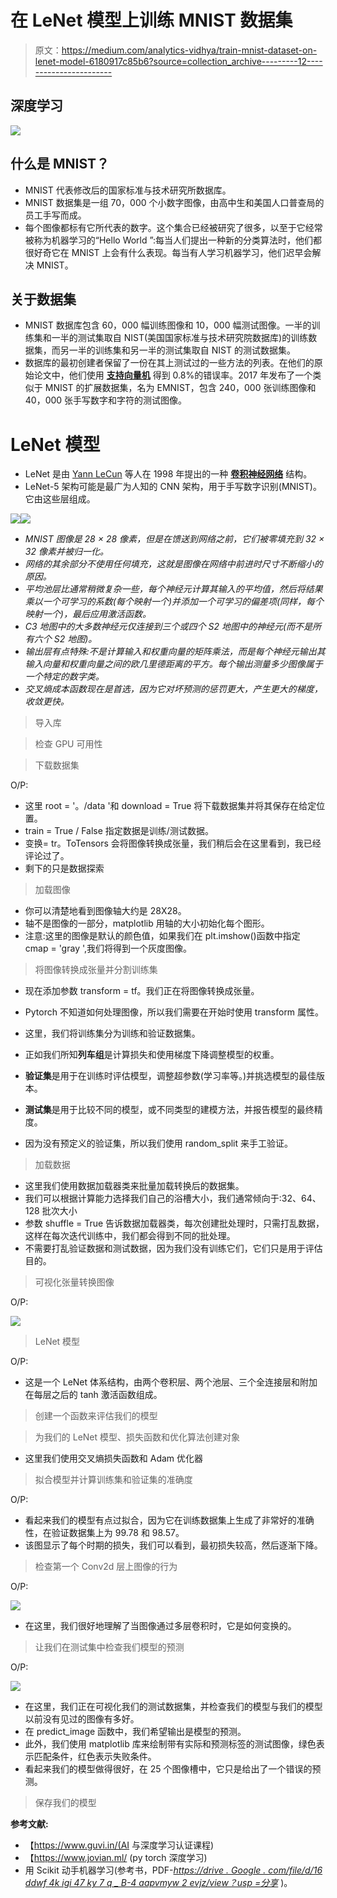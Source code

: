 # 在 LeNet 模型上训练 MNIST 数据集

> 原文：<https://medium.com/analytics-vidhya/train-mnist-dataset-on-lenet-model-6180917c85b6?source=collection_archive---------12----------------------->

## 深度学习

![](img/9b1894c783f08855653f1d1208570152.png)

## 什么是 MNIST？

*   MNIST 代表修改后的国家标准与技术研究所数据库。
*   MNIST 数据集是一组 70，000 个小数字图像，由高中生和美国人口普查局的员工手写而成。
*   每个图像都标有它所代表的数字。这个集合已经被研究了很多，以至于它经常被称为机器学习的“Hello World ”:每当人们提出一种新的分类算法时，他们都很好奇它在 MNIST 上会有什么表现。每当有人学习机器学习，他们迟早会解决 MNIST。

## 关于数据集

*   MNIST 数据库包含 60，000 幅训练图像和 10，000 幅测试图像。一半的训练集和一半的测试集取自 NIST(美国国家标准与技术研究院数据库)的训练数据集，而另一半的训练集和另一半的测试集取自 NIST 的测试数据集。
*   数据库的最初创建者保留了一份在其上测试过的一些方法的列表。在他们的原始论文中，他们使用 [**支持向量机**](https://en.wikipedia.org/wiki/Support-vector_machine) 得到 0.8%的错误率。2017 年发布了一个类似于 MNIST 的扩展数据集，名为 EMNIST，包含 240，000 张训练图像和 40，000 张手写数字和字符的测试图像。

# LeNet 模型

*   LeNet 是由 [Yann LeCun](https://en.wikipedia.org/wiki/Yann_LeCun) 等人在 1998 年提出的一种 [**卷积神经网络**](https://en.wikipedia.org/wiki/Convolutional_neural_network) 结构。
*   LeNet-5 架构可能是最广为人知的 CNN 架构，用于手写数字识别(MNIST)。它由这些层组成。

![](img/1d4ce327e92d56b1774e761ecaca8a23.png)![](img/19eadc13473788d75a0b85588a26884a.png)

*   *MNIST 图像是 28 × 28 像素，但是在馈送到网络之前，它们被零填充到 32 × 32 像素并被归一化。*
*   *网络的其余部分不使用任何填充，这就是图像在网络中前进时尺寸不断缩小的原因。*
*   *平均池层比通常稍微复杂一些，每个神经元计算其输入的平均值，然后将结果乘以一个可学习的系数(每个映射一个)并添加一个可学习的偏差项(同样，每个映射一个)，最后应用激活函数。*
*   *C3 地图中的大多数神经元仅连接到三个或四个 S2 地图中的神经元(而不是所有六个 S2 地图)。*
*   *输出层有点特殊:不是计算输入和权重向量的矩阵乘法，而是每个神经元输出其输入向量和权重向量之间的欧几里德距离的平方。每个输出测量多少图像属于一个特定的数字类。*
*   *交叉熵成本函数现在是首选，因为它对坏预测的惩罚更大，产生更大的梯度，收敛更快。*

> 导入库

> 检查 GPU 可用性

> 下载数据集

O/P:

*   这里 root = '。/data '和 download = True 将下载数据集并将其保存在给定位置。
*   train = True / False 指定数据是训练/测试数据。
*   变换= tr。ToTensors 会将图像转换成张量，我们稍后会在这里看到，我已经评论过了。
*   剩下的只是数据探索

> 加载图像

*   你可以清楚地看到图像轴大约是 28X28。
*   轴不是图像的一部分，matplotlib 用轴的大小初始化每个图形。
*   注意:这里的图像是默认的颜色值，如果我们在 plt.imshow()函数中指定 cmap = 'gray ',我们将得到一个灰度图像。

> 将图像转换成张量并分割训练集

*   现在添加参数 transform = tf。我们正在将图像转换成张量。
*   Pytorch 不知道如何处理图像，所以我们需要在开始时使用 transform 属性。

*   这里，我们将训练集分为训练和验证数据集。
*   正如我们所知**列车组**是计算损失和使用梯度下降调整模型的权重。
*   **验证集**是用于在训练时评估模型，调整超参数(学习率等。)并挑选模型的最佳版本。
*   **测试集**是用于比较不同的模型，或不同类型的建模方法，并报告模型的最终精度。
*   因为没有预定义的验证集，所以我们使用 random_split 来手工验证。

> 加载数据

*   这里我们使用数据加载器类来批量加载转换后的数据集。
*   我们可以根据计算能力选择我们自己的浴槽大小，我们通常倾向于:32、64、128 批次大小
*   参数 shuffle = True 告诉数据加载器类，每次创建批处理时，只需打乱数据，这样在每次迭代训练中，我们都会得到不同的批处理。
*   不需要打乱验证数据和测试数据，因为我们没有训练它们，它们只是用于评估目的。

> 可视化张量转换图像

O/P:

![](img/8f08ac0b2c09f12255d83171faecccfe.png)

> LeNet 模型

O/P:

*   这是一个 LeNet 体系结构，由两个卷积层、两个池层、三个全连接层和附加在每层之后的 tanh 激活函数组成。

> 创建一个函数来评估我们的模型

> 为我们的 LeNet 模型、损失函数和优化算法创建对象

*   这里我们使用交叉熵损失函数和 Adam 优化器

> 拟合模型并计算训练集和验证集的准确度

O/P:

*   看起来我们的模型有点过拟合，因为它在训练数据集上生成了非常好的准确性，在验证数据集上为 99.78 和 98.57。
*   该图显示了每个时期的损失，我们可以看到，最初损失较高，然后逐渐下降。

> 检查第一个 Conv2d 层上图像的行为

O/P:

![](img/e0d8b699df8bb9bd4a6b3be1b4d259ce.png)

*   在这里，我们很好地理解了当图像通过多层卷积时，它是如何变换的。

> 让我们在测试集中检查我们模型的预测

O/P:

![](img/e2005a5cefef421edbb5b72d83fbad85.png)

*   在这里，我们正在可视化我们的测试数据集，并检查我们的模型与我们的模型以前没有见过的图像有多好。
*   在 predict_image 函数中，我们希望输出是模型的预测。
*   此外，我们使用 matplotlib 库来绘制带有实际和预测标签的测试图像，绿色表示匹配条件，红色表示失败条件。
*   看起来我们的模型做得很好，在 25 个图像槽中，它只是给出了一个错误的预测。

> 保存我们的模型

**参考文献:**

*   【https://www.guvi.in/(AI 与深度学习认证课程)
*   【https://www.jovian.ml/ (py torch 深度学习)
*   用 Scikit 动手机器学习(参考书，PDF-[*https://drive . Google . com/file/d/16 ddwf 4k igi 47 ky 7 q _ B-4 aapvmyw 2 evjz/view？usp =分享*](https://drive.google.com/file/d/16DdwF4KIGi47ky7Q_B-4aApvMYW2evJZ/view?usp=sharing) )。
